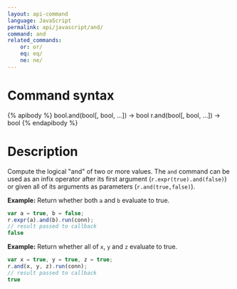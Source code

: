 ```yaml
---
layout: api-command
language: JavaScript
permalink: api/javascript/and/
command: and
related_commands:
    or: or/
    eq: eq/
    ne: ne/
---
```


# Command syntax #

{% apibody %}
bool.and(bool[, bool, ...]) &rarr; bool
r.and(bool[, bool, ...]) &rarr; bool
{% endapibody %}

# Description #

Compute the logical "and" of two or more values. The `and` command can be used as an infix operator after its first argument (`r.expr(true).and(false)`) or given all of its arguments as parameters (`r.and(true,false)`).

__Example:__ Return whether both `a` and `b` evaluate to true.

```js
var a = true, b = false;
r.expr(a).and(b).run(conn);
// result passed to callback
false
```

__Example:__ Return whether all of `x`, `y` and `z` evaluate to true.

```js
var x = true, y = true, z = true;
r.and(x, y, z).run(conn);
// result passed to callback
true
```
